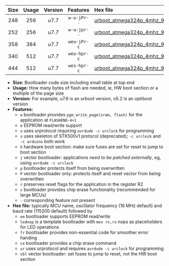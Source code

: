 |Size|Usage|Version|Features|Hex file|
|:-:|:-:|:-:|:-:|:--|
|248|256|u7.7|`w-u-jPr--`|[urboot_atmega324p_4mhz_9600bps_lednop_ur_vbl.hex](https://raw.githubusercontent.com/stefanrueger/urboot.hex/main/mcus/atmega324p/fcpu_4mhz/9600_bps/urboot_atmega324p_4mhz_9600bps_lednop_ur_vbl.hex)|
|252|256|u7.7|`w-u-jpr--`|[urboot_atmega324p_4mhz_9600bps_lednop_fr_ur_vbl.hex](https://raw.githubusercontent.com/stefanrueger/urboot.hex/main/mcus/atmega324p/fcpu_4mhz/9600_bps/urboot_atmega324p_4mhz_9600bps_lednop_fr_ur_vbl.hex)|
|358|384|u7.7|`weu-jPr-c`|[urboot_atmega324p_4mhz_9600bps_ee_lednop_fr_ce_ur_vbl.hex](https://raw.githubusercontent.com/stefanrueger/urboot.hex/main/mcus/atmega324p/fcpu_4mhz/9600_bps/urboot_atmega324p_4mhz_9600bps_ee_lednop_fr_ce_ur_vbl.hex)|
|340|512|u7.7|`weu-hpr-c`|[urboot_atmega324p_4mhz_9600bps_ee_lednop_fr_ce_ur.hex](https://raw.githubusercontent.com/stefanrueger/urboot.hex/main/mcus/atmega324p/fcpu_4mhz/9600_bps/urboot_atmega324p_4mhz_9600bps_ee_lednop_fr_ce_ur.hex)|
|444|512|u7.7|`wes-hpr-c`|[urboot_atmega324p_4mhz_9600bps_ee_lednop_fr_ce.hex](https://raw.githubusercontent.com/stefanrueger/urboot.hex/main/mcus/atmega324p/fcpu_4mhz/9600_bps/urboot_atmega324p_4mhz_9600bps_ee_lednop_fr_ce.hex)|

- **Size:** Bootloader code size including small table at top end
- **Usage:** How many bytes of flash are needed, ie, HW boot section or a multiple of the page size
- **Version:** For example, u7.6 is an urboot version, o5.2 is an optiboot version
- **Features:**
  + `w` bootloader provides `pgm_write_page(sram, flash)` for the application at `FLASHEND-4+1`
  + `e` EEPROM read/write support
  + `u` uses urprotocol requiring `avrdude -c urclock` for programming
  + `s` uses skeleton of STK500v1 protocol (deprecated); `-c urclock` and `-c arduino` both work
  + `h` hardware boot section: make sure fuses are set for reset to jump to boot section
  + `j` vector bootloader: applications *need to be patched externally*, eg, using `avrdude -c urclock`
  + `p` bootloader protects itself from being overwritten
  + `P` vector bootloader only: protects itself and reset vector from being overwritten
  + `r` preserves reset flags for the application in the register R2
  + `c` bootloader provides chip erase functionality (recommended for large MCUs)
  + `-` corresponding feature not present
- **Hex file:** typically MCU name, oscillator frequency (16 MHz default) and baud rate (115200 default) followed by
  + `ee` bootloader supports EEPROM read/write
  + `lednop` is a template bootloader with `mov rx,rx` nops as placeholders for LED operations
  + `fr` bootloader provides non-essential code for smoother error handing
  + `ce` bootloader provides a chip erase command
  + `ur` uses urprotocol and requires `avrdude -c urclock` for programming
  + `vbl` vector bootloader: set fuses to jump to reset, not the HW boot section
